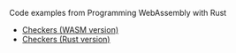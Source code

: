 Code examples from Programming WebAssembly with Rust

* [Checkers (WASM version)](./wasm-checkers)
* [Checkers (Rust version)](./rust-checkers)
